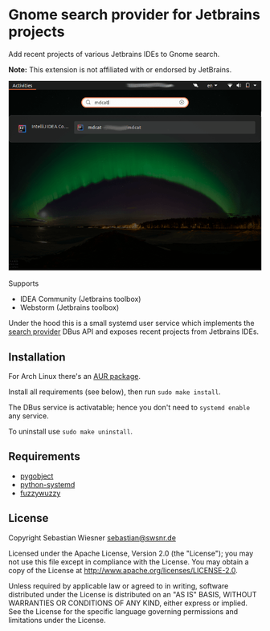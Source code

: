 # Gnome search provider for Jetbrains projects

Add recent projects of various Jetbrains IDEs to Gnome search.

**Note:** This extension is not affiliated with or endorsed by JetBrains.

![Screenshot](./screenshot.png)

Supports

- IDEA Community (Jetbrains toolbox)
- Webstorm (Jetbrains toolbox)

Under the hood this is a small systemd user service which implements the [search provider][1] DBus API and exposes recent projects from Jetbrains IDEs.

[1]: https://developer.gnome.org/SearchProvider/

## Installation

For Arch Linux there's an [AUR package][2].

Install all requirements (see below), then run `sudo make install`.

The DBus service is activatable; hence you don't need to `systemd enable` any service.

To uninstall use `sudo make uninstall`.

[2]: https://aur.archlinux.org/packages/gnome-search-providers-jetbrains/

## Requirements

- [pygobject](https://pygobject.readthedocs.io/en/latest/getting_started.html)
- [python-systemd](https://github.com/systemd/python-systemd)
- [fuzzywuzzy](https://github.com/seatgeek/fuzzywuzzy)

## License

Copyright Sebastian Wiesner <sebastian@swsnr.de>

Licensed under the Apache License, Version 2.0 (the "License");
you may not use this file except in compliance with the License.
You may obtain a copy of the License at <http://www.apache.org/licenses/LICENSE-2.0>.

Unless required by applicable law or agreed to in writing, software
distributed under the License is distributed on an "AS IS" BASIS,
WITHOUT WARRANTIES OR CONDITIONS OF ANY KIND, either express or implied.
See the License for the specific language governing permissions and
limitations under the License.
